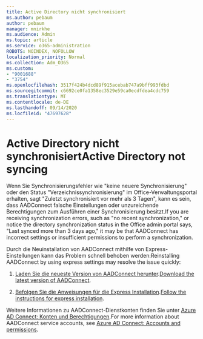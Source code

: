 ```yaml
---
title: Active Directory nicht synchronisiert
ms.author: pebaum
author: pebaum
manager: mnirkhe
ms.audience: Admin
ms.topic: article
ms.service: o365-administration
ROBOTS: NOINDEX, NOFOLLOW
localization_priority: Normal
ms.collection: Adm_O365
ms.custom:
- "9001688"
- "3754"
ms.openlocfilehash: 3517f424b4dcd89f915acebab747a9bff993fdbd
ms.sourcegitcommit: c6692ce0fa1358ec3529e59ca0ecdfdea4cdc759
ms.translationtype: MT
ms.contentlocale: de-DE
ms.lasthandoff: 09/14/2020
ms.locfileid: "47697628"
---
```

# <a name="active-directory-not-syncing"></a><span data-ttu-id="360e5-102">Active Directory nicht synchronisiert</span><span class="sxs-lookup"><span data-stu-id="360e5-102">Active Directory not syncing</span></span>

<span data-ttu-id="360e5-103">Wenn Sie Synchronisierungsfehler wie "keine neuere Synchronisierung" oder den Status "Verzeichnissynchronisierung" im Office-Verwaltungsportal erhalten, sagt "Zuletzt synchronisiert vor mehr als 3 Tagen", kann es sein, dass AADConnect falsche Einstellungen oder unzureichende Berechtigungen zum Ausführen einer Synchronisierung besitzt.</span><span class="sxs-lookup"><span data-stu-id="360e5-103">If you are receiving synchronization errors, such as "no recent synchronization," or notice the directory synchronization status in the Office admin portal says, "Last synced more than 3 days ago," it may be that AADConnect has incorrect settings or insufficient permissions to perform a synchronization.</span></span>  

<span data-ttu-id="360e5-104">Durch die Neuinstallation von AADConnect mithilfe von Express-Einstellungen kann das Problem schnell behoben werden:</span><span class="sxs-lookup"><span data-stu-id="360e5-104">Reinstalling AADConnect by using express settings may resolve the issue quickly:</span></span>

1. <span data-ttu-id="360e5-105">[Laden Sie die neueste Version von AADConnect herunter](https://go.microsoft.com/fwlink/?LinkId=615771).</span><span class="sxs-lookup"><span data-stu-id="360e5-105">[Download the latest version of AADConnect](https://go.microsoft.com/fwlink/?LinkId=615771).</span></span>

2. <span data-ttu-id="360e5-106">[Befolgen Sie die Anweisungen für die Express Installation](https://docs.microsoft.com/azure/active-directory/hybrid/how-to-connect-install-express).</span><span class="sxs-lookup"><span data-stu-id="360e5-106">[Follow the instructions for express installation](https://docs.microsoft.com/azure/active-directory/hybrid/how-to-connect-install-express).</span></span>

<span data-ttu-id="360e5-107">Weitere Informationen zu AADConnect-Dienstkonten finden Sie unter [Azure AD Connect: Konten und Berechtigungen](https://docs.microsoft.com/azure/active-directory/hybrid/reference-connect-accounts-permissions).</span><span class="sxs-lookup"><span data-stu-id="360e5-107">For more information about AADConnect service accounts, see [Azure AD Connect: Accounts and permissions](https://docs.microsoft.com/azure/active-directory/hybrid/reference-connect-accounts-permissions).</span></span>
